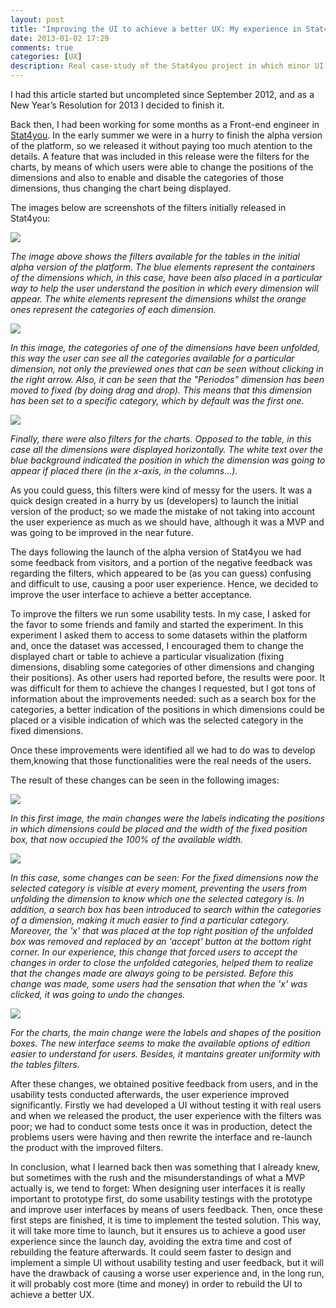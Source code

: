 ```yaml
---
layout: post
title: "Improving the UI to achieve a better UX: My experience in Stat4you"
date: 2013-01-02 17:29
comments: true
categories: [UX]
description: Real case-study of the Stat4you project in which minor UI changes achieved major improvements in User Experience (UX) according to users feedback 
---
```

<p>I had this article started but uncompleted since September 2012, and as a New Year’s Resolution for 2013 I decided to finish it.</p>

<p>Back then, I had been working for some months as a Front-end engineer in <a href="http://www.stat4you.com">Stat4you</a>. In the early summer we were in a hurry to finish the alpha version of the platform, so we released it without paying too much atention to the details. A feature that was included in this release were the filters for the charts, by means of which users were able to change the positions of the dimensions and also to enable and disable the categories of those dimensions, thus changing the chart being displayed.</p>

<p>The images below are screenshots of the filters initially released in Stat4you:</p>

<img src="/images/s4y_table_filter.png" />

<p><em>The image above shows the filters available for the tables in the initial alpha version of the platform. The blue elements represent the containers of the dimensions which, in this case, have been also placed in a particular way to help the user understand the position in which every dimension will appear. The white elements represent the dimensions whilst the orange ones represent the categories of each dimension.</em></p>

<!-- More -->

<img src="/images/s4y_table_filter2.png" />

<p><em>In this image, the categories of one of the dimensions have been unfolded, this way the user can see all the categories available for a particular dimension, not only the previewed ones that can be seen without clicking in the right arrow. Also, it can be seen that the "Periodos" dimension has been moved to fixed (by doing drag and drop). This means that this dimension has been set to a specific category, which by default was the first one.</em></p>

<img src="/images/s4y_barAndLine_filter.png" />

<p><em>Finally, there were also filters for the charts. Opposed to the table, in this case all the dimensions were displayed horizontally. The white text over the blue background indicated the position in which the dimension was going to appear if placed there (in the x-axis, in the columns...).</em></p>

<p>As you could guess, this filters were kind of messy for the users. It was a quick design created in a hurry by us (developers) to launch the initial version of the product; so we made the mistake of not taking into account the user experience as much as we should have, although it was a MVP and was going to be improved in the near future.</p>

<p>The days following the launch of the alpha version of Stat4you we had some feedback from visitors, and a portion of the negative feedback was regarding the filters, which appeared to be (as you can guess) confusing and difficult to use, causing a poor user experience. Hence, we decided to improve the user interface to achieve a better acceptance.</p>

<p>To improve the filters we run some usability tests. In my case, I asked for the favor to some friends and family and started the experiment. In this experiment I asked them to access to some datasets within the platform and, once the dataset was accessed, I encouraged them to change the displayed chart or table to achieve a particular visualization (fixing dimensions, disabling some categories of other dimensions and changing their positions). As other users had reported before, the results were poor. It was difficult for them to achieve the changes I requested, but I got tons of information about the improvements needed: such as a search box for the categories, a better indication of the positions in which dimensions could be placed or a visible indication of which was the selected category in the fixed dimensions.</p>

<p>Once these improvements were identified all we had to do was to develop them,knowing that those functionalities were the real needs of the users.</p>

<p>The result of these changes can be seen in the following images:</p>

<img src="/images/s4y_table_filter_new.png" />

<p><em>In this first image, the main changes were the labels indicating the positions in which dimensions could be placed and the width of the fixed position box, that now occupied the 100% of the available width.</em></p>

<img src="/images/s4y_table_filters2_new.png" />

<p><em>In this case, some changes can be seen: For the fixed dimensions now the selected category is visible at every moment, preventing the users from unfolding the dimension to know which one the selected category is. In addition, a search box has been introduced to search within the categories of a dimension, making it much easier to find a particular category. Moreover, the 'x' that was placed at the top right position of the unfolded box was removed and replaced by an 'accept' button at the bottom right corner. In our experience, this change that forced users to accept the changes in order to close the unfolded categories, helped them to realize that the changes made are always going to be persisted. Before this change was made, some users had the sensation that when the 'x' was clicked, it was going to undo the changes.</em></p>

<img src="/images/s4y_barAndLine_filters_new.png" />

<p><em>For the charts, the main change were the labels and shapes of the position boxes. The new interface seems to make the available options of edition easier to understand for users. Besides, it mantains greater uniformity with the tables filters.</em></p>

<p>After these changes, we obtained positive feedback from users, and in the usability tests conducted afterwards, the user experience improved significantly. Firstly we had developed a UI without testing it with real users and when we released the product, the user experience with the filters was poor; we had to conduct some tests once it was in production, detect the problems users were having and then rewrite the interface and re-launch the product with the improved filters.</p>

<p>In conclusion, what I learned back then was something that I already knew, but sometimes with the rush and the misunderstandings of what a MVP actually is, we tend to forget: When designing user interfaces it is really important to prototype first, do some usability testings with the prototype and improve user interfaces by means of users feedback. Then, once these first steps are finished, it is time to implement the tested solution. This way, it will take more time to launch, but it ensures us to achieve a good user experience since the launch day, avoiding the extra time and cost of rebuilding the feature afterwards. It could seem faster to design and implement a simple UI without usability testing and user feedback, but it will have the drawback of causing a worse user experience and, in the long run, it will probably cost more (time and money) in order to rebuild the UI to achieve a better UX.</p>

